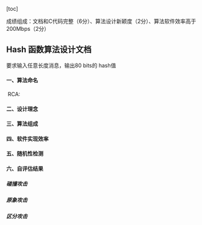 [toc]

成绩组成：文档和C代码完整（6分）、算法设计新颖度（2分）、算法软件效率高于200Mbps（2分）

## Hash 函数算法设计文档

要求输入任意长度消息，输出80 bits的 hash值

#### 一、算法命名

​	RCA: 

#### 二、设计理念



#### 三、算法组成



#### 四、软件实现效率



#### 五、随机性检测



#### 六、自评估结果

##### 碰撞攻击

##### 原象攻击

##### 区分攻击

